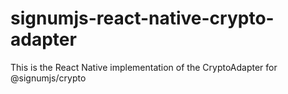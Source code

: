 # signumjs-react-native-crypto-adapter
This is the React Native implementation of the CryptoAdapter for @signumjs/crypto
